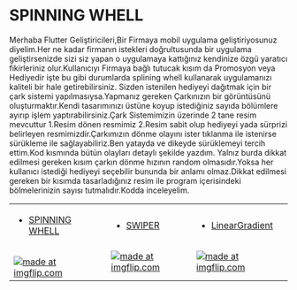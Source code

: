 # SPINNING WHELL
Merhaba Flutter Geliştiricileri,Bir Firmaya mobil uygulama geliştiriyosunuz diyelim.Her ne kadar firmanın istekleri doğrultusunda bir uygulama geliştirsenizde sizi siz yapan o uygulamaya kattığınız kendinize özgü yaratıcı fikirleriniz olur.Kullanıcıyı Firmaya bağlı tutucak kısım da Promosyon veya Hediyedir işte bu gibi durumlarda splining whell kullanarak uygulamanızı kaliteli bir hale getirebilirsiniz.
Sizden istenilen hediyeyi dağıtmak için bir çark sistemi yapılmasıysa.Yapmanız gereken Çarkınızın bir görüntüsünü oluşturmaktır.Kendi tasarımınızı üstüne koyup istediğiniz sayıda bölümlere ayırıp işlem yaptırabilirsiniz.Çark Sistemimizin üzerinde 2 tane resim mevcuttur
1.Resim dönen resmimiz 2.Resim sabit olup hediyeyi yada sürprizi belirleyen resmimizdir.Çarkımızın dönme olayını ister tıklanma ile istenirse sürükleme ile sağlayabiliriz.Ben yatayda ve dikeyde sürüklemeyi tercih ettim.Kod kısmında bütün olayları detaylı şekilde yazdım.
Yalnız burda dikkat edilmesi gereken kısım çarkın dönme hızının random olmasıdır.Yoksa her kullanıcı istediği hediyeyi seçebilir bununda bir anlamı olmaz.Dikkat edilmesi gereken bir kısımda tasarladığınız resim ile program içerisindeki bölmelerinizin sayısı tutmalıdır.Kodda inceleyelim.
  <table>
      <tr>
         <td>
       
- [SPINNING WHELL](https://github.com/harunayyildiz/flutterwidget/blob/master/lib/ImageSlider.dart)
<br>
<a href="https://imgflip.com/gif/3pby4b"><img src="https://i.imgflip.com/3pby4b.gif" title="made at imgflip.com"/></a>
        </td>
         <td>
           <td>
       
- [SWIPER](https://github.com/harunayyildiz/flutterwidget1/blob/master/lib/SwiperWidget.dart)
<br>
<a href="https://imgflip.com/gif/3pc1cg"><img src="https://i.imgflip.com/3pc1cg.gif" title="made at imgflip.com"/></a>
        </td>
         <td>
  
  - [LinearGradient](https://github.com/harunayyildiz/flutterwidget1/blob/master/lib/LinearGradient.dart)
  <br>
<a href="https://imgflip.com/gif/3pbyvn"><img src="https://i.imgflip.com/3pbyvn.gif" title="made at imgflip.com"/></a>
        </td>
      </tr>
   </table>
